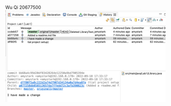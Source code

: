 Wu Qi
20677500
![screenshotHere](https://github.com/Amy-5-TS/comp3111-lab1-2022f/blob/af39b02d2f9ac935d5d14eb349cd24c4f3b025a4/src/WechatIMG1479.jpeg)